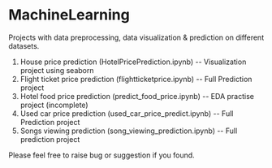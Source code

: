 # MachineLearning
Projects with data preprocessing, data visualization & prediction on different datasets.

1. House price prediction (HotelPricePrediction.ipynb) -- Visualization project using seaborn
2. Flight ticket price prediction (flightticketprice.ipynb) --  Full Prediction project
3. Hotel food price prediction (predict_food_price.ipynb) -- EDA practise project (incomplete)
4. Used car price prediction (used_car_price_predict.ipynb) -- Full Prediction project
5. Songs viewing prediction (song_viewing_prediction.ipynb) -- Full prediction project

Please feel free to raise bug or suggestion if you found.
